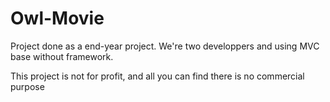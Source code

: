 # Owl-Movie

Project done as a end-year project. We're two developpers and using MVC base without framework. 

This project is not for profit, and all you can find there is no commercial purpose
